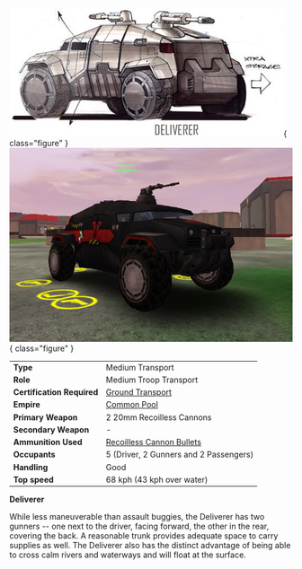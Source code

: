 ![](../images/Deliverer.jpg){ class="figure" }
![Deliverer](../images/DelivererPicture.jpg){ class="figure" }

|                            |                                                                         |
| -------------------------- | ----------------------------------------------------------------------- |
| **Type**                   | Medium Transport                                                        |
| **Role**                   | Medium Troop Transport                                                  |
| **Certification Required** | [Ground Transport](../certifications/Ground_Transport.md)               |
| **Empire**                 | [Common Pool](../terminology/Common_Pool.md)                            |
| **Primary Weapon**         | 2 20mm Recoilless Cannons                                               |
| **Secondary Weapon**       | \-                                                                      |
| **Ammunition Used**        | [Recoilless Cannon Bullets](../ammunition/Recoilless_Cannon_Bullets.md) |
| **Occupants**              | 5 (Driver, 2 Gunners and 2 Passengers)                                  |
| **Handling**               | Good                                                                    |
| **Top speed**              | 68 kph (43 kph over water)                                              |

**Deliverer**

While less maneuverable than assault buggies, the Deliverer has two gunners --
one next to the driver, facing forward, the other in the rear, covering the
back. A reasonable trunk provides adequate space to carry supplies as well. The
Deliverer also has the distinct advantage of being able to cross calm rivers and
waterways and will float at the surface.


